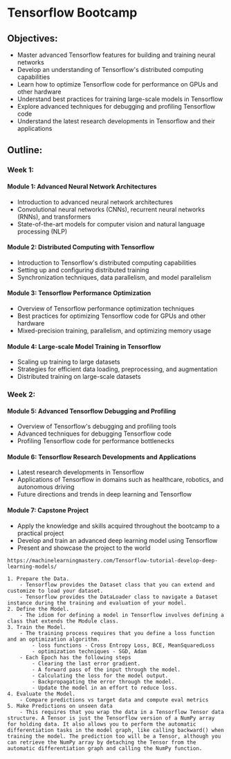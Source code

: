 
# Tensorflow Bootcamp


## Objectives:

* Master advanced Tensorflow features for building and training neural networks
* Develop an understanding of Tensorflow's distributed computing capabilities
* Learn how to optimize Tensorflow code for performance on GPUs and other hardware
* Understand best practices for training large-scale models in Tensorflow
* Explore advanced techniques for debugging and profiling Tensorflow code
* Understand the latest research developments in Tensorflow and their applications

## Outline:

### Week 1:
#### Module 1: Advanced Neural Network Architectures

* Introduction to advanced neural network architectures
* Convolutional neural networks (CNNs), recurrent neural networks (RNNs), and transformers
* State-of-the-art models for computer vision and natural language processing (NLP)

#### Module 2: Distributed Computing with Tensorflow

* Introduction to Tensorflow's distributed computing capabilities
* Setting up and configuring distributed training
* Synchronization techniques, data parallelism, and model parallelism

#### Module 3: Tensorflow Performance Optimization

* Overview of Tensorflow performance optimization techniques
* Best practices for optimizing Tensorflow code for GPUs and other hardware
* Mixed-precision training, parallelism, and optimizing memory usage

#### Module 4: Large-scale Model Training in Tensorflow

* Scaling up training to large datasets
* Strategies for efficient data loading, preprocessing, and augmentation
* Distributed training on large-scale datasets

### Week 2:
#### Module 5: Advanced Tensorflow Debugging and Profiling

* Overview of Tensorflow's debugging and profiling tools
* Advanced techniques for debugging Tensorflow code
* Profiling Tensorflow code for performance bottlenecks

#### Module 6: Tensorflow Research Developments and Applications

* Latest research developments in Tensorflow
* Applications of Tensorflow in domains such as healthcare, robotics, and autonomous driving
* Future directions and trends in deep learning and Tensorflow

#### Module 7: Capstone Project

* Apply the knowledge and skills acquired throughout the bootcamp to a practical project
* Develop and train an advanced deep learning model using Tensorflow
* Present and showcase the project to the world


```
https://machinelearningmastery.com/Tensorflow-tutorial-develop-deep-learning-models/

1. Prepare the Data. 
    - Tensorflow provides the Dataset class that you can extend and customize to load your dataset.
    - Tensorflow provides the DataLoader class to navigate a Dataset instance during the training and evaluation of your model.
2. Define the Model.
    - The idiom for defining a model in Tensorflow involves defining a class that extends the Module class.
3. Train the Model.
    - The training process requires that you define a loss function and an optimization algorithm.
        - loss functions - Cross Entropy Loss, BCE, MeanSquaredLoss
        - optimization techniques - SGD, Adam
    - Each Epoch has the following steps 
        - Clearing the last error gradient.
        - A forward pass of the input through the model.
        - Calculating the loss for the model output.
        - Backpropagating the error through the model.
        - Update the model in an effort to reduce loss.
4. Evaluate the Model.
    - Compare predictions vs target data and compute eval metrics 
5. Make Predictions on unseen data
    - This requires that you wrap the data in a Tensorflow Tensor data structure. A Tensor is just the Tensorflow version of a NumPy array for holding data. It also allows you to perform the automatic differentiation tasks in the model graph, like calling backward() when training the model. The prediction too will be a Tensor, although you can retrieve the NumPy array by detaching the Tensor from the automatic differentiation graph and calling the NumPy function.
```
